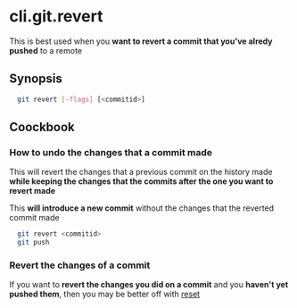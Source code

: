 # cli.git.revert

This is best used when you **want to revert a commit that you've alredy
pushed** to a remote

## Synopsis

```sh
  git revert [-flags] [<commitid>]
```

## Coockbook

### How to undo the changes that a commit made

This will revert the changes that a previous commit on the history made **while
keeping the changes that the commits after the one you want to revert made**

This **will introduce a new commit** without the changes that the reverted
commit made

```sh
  git revert <commitid>
  git push
```

### Revert the changes of a commit

If you want to **revert the changes you did on a commit** and you **haven't yet
pushed them**, then you may be better off with [reset](./z9bi.md)
